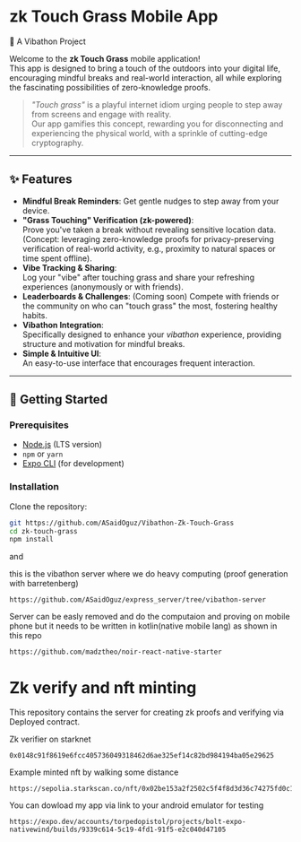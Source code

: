 # zk Touch Grass Mobile App  
🍃 A Vibathon Project

Welcome to the **zk Touch Grass** mobile application!  
This app is designed to bring a touch of the outdoors into your digital life, encouraging mindful breaks and real-world interaction, all while exploring the fascinating possibilities of zero-knowledge proofs.

> _"Touch grass"_ is a playful internet idiom urging people to step away from screens and engage with reality.  
> Our app gamifies this concept, rewarding you for disconnecting and experiencing the physical world, with a sprinkle of cutting-edge cryptography.

---

## ✨ Features

- **Mindful Break Reminders**: Get gentle nudges to step away from your device.
- **"Grass Touching" Verification (zk-powered)**:  
  Prove you've taken a break without revealing sensitive location data.  
  (Concept: leveraging zero-knowledge proofs for privacy-preserving verification of real-world activity, e.g., proximity to natural spaces or time spent offline).
- **Vibe Tracking & Sharing**:  
  Log your "vibe" after touching grass and share your refreshing experiences (anonymously or with friends).
- **Leaderboards & Challenges**:  (Coming soon)
  Compete with friends or the community on who can "touch grass" the most, fostering healthy habits.
- **Vibathon Integration**:  
  Specifically designed to enhance your *vibathon* experience, providing structure and motivation for mindful breaks.
- **Simple & Intuitive UI**:  
  An easy-to-use interface that encourages frequent interaction.

---

## 🚀 Getting Started

### Prerequisites

- [Node.js](https://nodejs.org/) (LTS version)
- `npm` or `yarn`
- [Expo CLI](https://docs.expo.dev/workflow/expo-cli/) (for development)

### Installation

Clone the repository:

```bash
git https://github.com/ASaidOguz/Vibathon-Zk-Touch-Grass
cd zk-touch-grass
npm install
```

and 

this is the vibathon server where we do heavy computing (proof generation with barretenberg)
```
https://github.com/ASaidOguz/express_server/tree/vibathon-server
```

Server can be easly removed and do the computaion and proving on mobile phone but it needs to be written in kotlin(native mobile lang) as shown in this repo 
```
https://github.com/madztheo/noir-react-native-starter
```

# Zk verify and nft minting 

This repository contains the server for creating zk proofs and verifying via Deployed contract. 

Zk verifier on starknet 
```
0x0148c91f8619e6fcc405736049318462d6ae325ef14c82bd984194ba05e29625
```

Example minted nft by walking some distance
```
https://sepolia.starkscan.co/nft/0x02be153a2f2502c5f4f8d3d36c74275fd0c1e03244ce573ec6ab7200df56ac27/4#activity
```

You can dowload my app via link to your android emulator for testing 
```
https://expo.dev/accounts/torpedopistol/projects/bolt-expo-nativewind/builds/9339c614-5c19-4fd1-91f5-e2c040d47105

```

